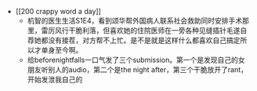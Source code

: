 - [[200 crappy word a day]]
	- 机智的医生生活S1E4，看到颂华帮外国病人联系社会救助同时安排手术那里，雷厉风行干脆利落，但喜欢她的住院医师在一旁各种见缝插针毛遂自荐她都没有接茬，对方帮不上忙。是不是就是这样什么都喜欢自己搞定所以才单身至今啊。
	- 给beforenightfalls一口气发了三个submission。第一个是发现自己的女朋友听别人的audio，第二个是the night after，第三个干脆放开了rant，开始发泄我自己的